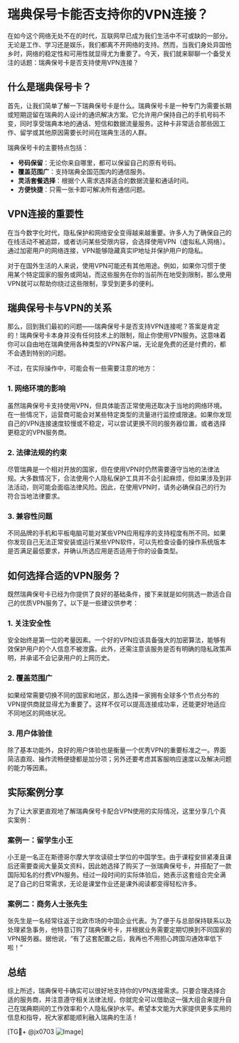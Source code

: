 # 瑞典保号卡能否支持你的VPN连接？

在如今这个网络无处不在的时代，互联网早已成为我们生活中不可或缺的一部分。无论是工作、学习还是娱乐，我们都离不开网络的支持。然而，当我们身处异国他乡时，网络的稳定性和可用性就显得尤为重要了。今天，我们就来聊聊一个备受关注的话题：瑞典保号卡是否支持使用VPN连接？

## 什么是瑞典保号卡？

首先，让我们简单了解一下瑞典保号卡是什么。瑞典保号卡是一种专门为需要长期或短期逗留在瑞典的人设计的通讯解决方案。它允许用户保持自己的手机号码不变，同时享受瑞典本地的通话、短信和数据流量服务。这种卡非常适合那些因工作、留学或其他原因需要长时间在瑞典生活的人群。

瑞典保号卡的主要特点包括：
- **号码保留**：无论你来自哪里，都可以保留自己的原有号码。
- **覆盖范围广**：支持瑞典全国范围内的通信服务。
- **灵活套餐选择**：根据个人需求选择适合的数据流量和通话时间。
- **方便快捷**：只需一张卡即可解决所有通信问题。

## VPN连接的重要性

在当今数字化时代，隐私保护和网络安全变得越来越重要。许多人为了确保自己的在线活动不被追踪，或者访问某些受限内容，会选择使用VPN（虚拟私人网络）。通过加密用户的网络连接，VPN能够隐藏真实IP地址并保护用户的隐私。

对于在国外生活的人来说，使用VPN可能还有其他用途。例如，如果你习惯于使用某个特定国家的服务或网站，而这些服务在你的当前所在地受到限制，那么使用VPN就可以帮助你绕过这些限制，享受到更多的便利。

## 瑞典保号卡与VPN的关系

那么，回到我们最初的问题——瑞典保号卡是否支持VPN连接呢？答案是肯定的！瑞典保号卡本身并没有任何技术上的限制，阻止你使用VPN服务。这意味着你可以自由地在瑞典使用各种类型的VPN客户端，无论是免费的还是付费的，都不会遇到特别的问题。

不过，在实际操作中，可能会有一些需要注意的地方：

### 1. 网络环境的影响
虽然瑞典保号卡支持使用VPN，但具体能否正常使用还取决于当地的网络环境。在一些情况下，运营商可能会对某些特定类型的流量进行监控或限速。如果你发现自己的VPN连接速度较慢或不稳定，可以尝试更换不同的服务器位置，或者选择更稳定的VPN服务商。

### 2. 法律法规的约束
尽管瑞典是一个相对开放的国家，但在使用VPN时仍然需要遵守当地的法律法规。大多数情况下，合法使用个人隐私保护工具并不会引起麻烦，但如果涉及到非法活动，则可能会面临法律风险。因此，在使用VPN时，请务必确保自己的行为符合当地法律要求。

### 3. 兼容性问题
不同品牌的手机和平板电脑可能对某些VPN应用程序的支持程度有所不同。如果你发现自己无法正常安装或运行某些VPN软件，可以先检查设备的操作系统版本是否满足最低要求，并确认所选应用是否适用于你的设备类型。

## 如何选择合适的VPN服务？

既然瑞典保号卡已经为你提供了良好的基础条件，接下来就是如何挑选一款适合自己的优质VPN服务了。以下是一些建议供参考：

### 1. 关注安全性
安全始终是第一位的考量因素。一个好的VPN应该具备强大的加密算法，能够有效保护用户的个人信息不被泄露。此外，还需注意该服务是否有明确的隐私政策声明，并承诺不会记录用户的上网历史。

### 2. 覆盖范围广
如果经常需要切换不同的国家和地区，那么选择一家拥有全球多个节点分布的VPN提供商就显得尤为重要了。这样不仅可以提高连接成功率，还能更好地适应不同地区的网络状况。

### 3. 用户体验佳
除了基本功能外，良好的用户体验也是衡量一个优秀VPN的重要标准之一。界面简洁直观、操作流畅便捷都是加分项；另外还要考虑其客服响应速度以及解决问题的能力等因素。

## 实际案例分享

为了让大家更直观地了解瑞典保号卡配合VPN使用的实际情况，这里分享几个真实案例：

### 案例一：留学生小王
小王是一名正在斯德哥尔摩大学攻读硕士学位的中国学生。由于课程安排紧凑且课后还需要查阅大量英文资料，因此她选择了购买了一张瑞典保号卡，并搭配了一款国际知名的付费VPN服务。经过一段时间的实际体验后，她表示这套组合完全满足了自己的日常需求，无论是课堂作业还是课外阅读都变得轻松许多。

### 案例二：商务人士张先生
张先生是一名经常往返于北欧市场的中国企业代表。为了便于与总部保持联系以及处理紧急事务，他特意订购了瑞典保号卡，并根据业务需要定期切换到不同国家的VPN服务器。据他说，“有了这套配置之后，我再也不用担心跨国沟通效率低下啦！”

## 总结

综上所述，瑞典保号卡确实可以很好地支持你的VPN连接需求。只要合理选择合适的服务商，并注意遵守相关法律法规，你就完全可以借助这一强大组合来提升自己在瑞典期间的工作效率和个人隐私保护水平。希望本文能为大家提供更多实用的信息和指导，祝大家都能顺利融入瑞典的生活！

[TG💪+ @jx0703 ![Image](https://github.com/user-attachments/assets/dbca1d08-cadb-493c-b0ec-ad6f7a83f270)]